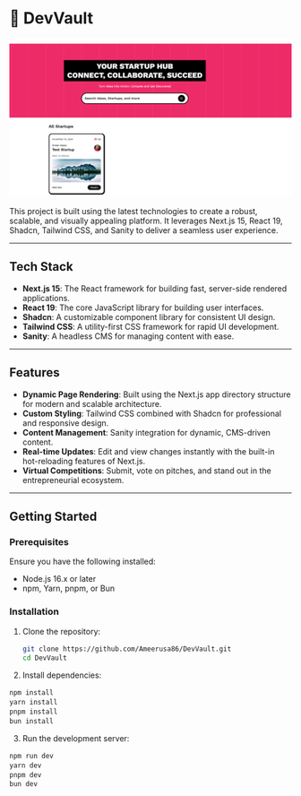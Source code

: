 # 🚀 **DevVault**

![alt text](image.png)

This project is built using the latest technologies to create a robust, scalable, and visually appealing platform. It leverages Next.js 15, React 19, Shadcn, Tailwind CSS, and Sanity to deliver a seamless user experience.

---

## **Tech Stack**
- **Next.js 15**: The React framework for building fast, server-side rendered applications.
- **React 19**: The core JavaScript library for building user interfaces.
- **Shadcn**: A customizable component library for consistent UI design.
- **Tailwind CSS**: A utility-first CSS framework for rapid UI development.
- **Sanity**: A headless CMS for managing content with ease.

---

## **Features**
- **Dynamic Page Rendering**: Built using the Next.js app directory structure for modern and scalable architecture.
- **Custom Styling**: Tailwind CSS combined with Shadcn for professional and responsive design.
- **Content Management**: Sanity integration for dynamic, CMS-driven content.
- **Real-time Updates**: Edit and view changes instantly with the built-in hot-reloading features of Next.js.
- **Virtual Competitions**: Submit, vote on pitches, and stand out in the entrepreneurial ecosystem.

---

## **Getting Started**

### **Prerequisites**
Ensure you have the following installed:
- Node.js 16.x or later
- npm, Yarn, pnpm, or Bun

### **Installation**

1. Clone the repository:
   ```bash
   git clone https://github.com/Ameerusa86/DevVault.git
   cd DevVault
   ```

2. Install dependencies:

```bash
npm install
yarn install
pnpm install
bun install
```

3. Run the development server:

```bash
npm run dev
yarn dev
pnpm dev
bun dev
```

